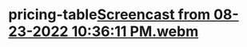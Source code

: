 # pricing-table[Screencast from 08-23-2022 10:36:11 PM.webm](https://user-images.githubusercontent.com/105071093/186279007-8be5b5f7-48de-4d04-bfd5-0a64bb6bc186.webm)
